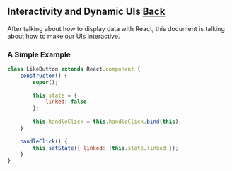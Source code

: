 ## Interactivity and Dynamic UIs [Back](./../react.md)

After talking about how to display data with React, this document is talking about how to make our UIs interactive.

### A Simple Example

```js
class LikeButton extends React.component {
    constructor() {
        super();
        
        this.state = {
            linked: false
        };
        
        this.handleClick = this.handleClick.bind(this);
    }
    
    handleClick() {
        this.setState({ linked: !this.state.linked });
    }
}
```

